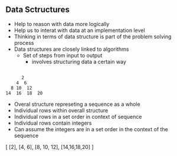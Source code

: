 ## Data Sctructures

- Help to reason with data more logically
- Help us to interat with data at an implementation level
- Thinking in terms of data structure is part of the problem solving process
- Data structures are closely linked to algorithms
  - Set of steps from input to output
    - involves structuring data a certain way

```

      2
    4  6
  8 10  12
14  16  18  20
```

- Overal structure represeting a sequence as a whole
- Individual rows within overall structure 
- Individual rows in a set order in context of sequence
- Individual rows contain integers
- Can assume the integers are in a set order in the context of the sequence

[
  [2],
  [4, 6],
  [8, 10, 12],
  [14,16,18,20]
]